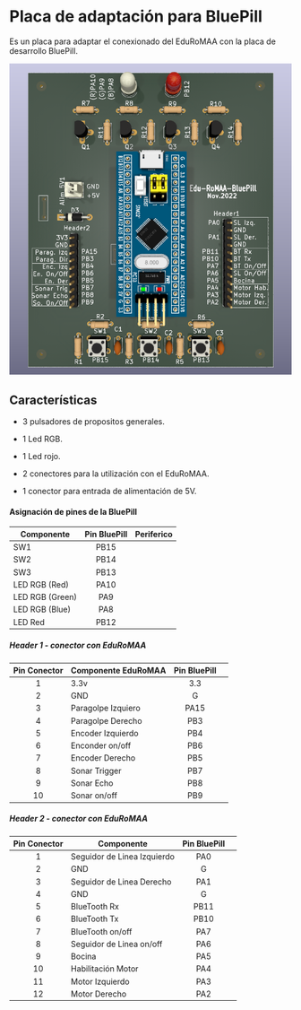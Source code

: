 # Placa de adaptación para BluePill

Es un placa para adaptar el conexionado del EduRoMAA con la placa de desarrollo BluePill.

<img title="" src="placaBluePill3D.png" alt="a" data-align="center">

## Características

* 3 pulsadores de propositos generales.

* 1 Led RGB.

* 1 Led rojo.

* 2 conectores para la utilización con el EduRoMAA.

* 1 conector para entrada de alimentación de 5V.

#### Asignación de pines de la BluePill

| Componente      | Pin BluePill | Periferico |
| --------------- |:------------:| ---------- |
| SW1             | PB15         |            |
| SW2             | PB14         |            |
| SW3             | PB13         |            |
| LED RGB (Red)   | PA10         |            |
| LED RGB (Green) | PA9          |            |
| LED RGB (Blue)  | PA8          |            |
| LED Red         | PB12         |            |

##### Header 1 - conector con EduRoMAA

| Pin Conector | Componente EduRoMAA | Pin BluePill |     |
|:------------:| ------------------- |:------------:| --- |
| 1            | 3.3v                | 3.3          |     |
| 2            | GND                 | G            |     |
| 3            | Paragolpe Izquiero  | PA15         |     |
| 4            | Paragolpe Derecho   | PB3          |     |
| 5            | Encoder Izquierdo   | PB4          |     |
| 6            | Enconder on/off     | PB6          |     |
| 7            | Encoder Derecho     | PB5          |     |
| 8            | Sonar Trigger       | PB7          |     |
| 9            | Sonar Echo          | PB8          |     |
| 10           | Sonar on/off        | PB9          |     |

##### Header 2 - conector con EduRoMAA

| Pin Conector | Componente                  | Pin BluePill |     |
|:------------:| --------------------------- |:------------:| --- |
| 1            | Seguidor de Linea Izquierdo | PA0          |     |
| 2            | GND                         | G            |     |
| 3            | Seguidor de Linea Derecho   | PA1          |     |
| 4            | GND                         | G            |     |
| 5            | BlueTooth Rx                | PB11         |     |
| 6            | BlueTooth Tx                | PB10         |     |
| 7            | BlueTooth on/off            | PA7          |     |
| 8            | Seguidor de Linea on/off    | PA6          |     |
| 9            | Bocina                      | PA5          |     |
| 10           | Habilitación Motor          | PA4          |     |
| 11           | Motor Izquierdo             | PA3          |     |
| 12           | Motor Derecho               | PA2          |     |
